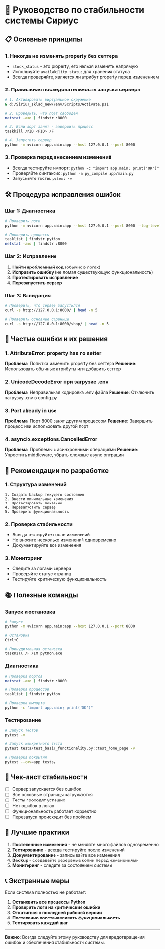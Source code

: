 # 🚀 Руководство по стабильности системы Сириус

## 📋 Основные принципы

### 1. **Никогда не изменять property без сеттера**
- `stock_status` - это property, его нельзя изменять напрямую
- Используйте `availability_status` для хранения статуса
- Всегда проверяйте, является ли атрибут property перед изменением

### 2. **Правильная последовательность запуска сервера**
```bash
# 1. Активировать виртуальное окружение
& d:/Sirius_sklad_new/venv/Scripts/Activate.ps1

# 2. Проверить, что порт свободен
netstat -ano | findstr :8000

# 3. Если порт занят - завершить процесс
taskkill /PID <PID> /F

# 4. Запустить сервер
python -m uvicorn app.main:app --host 127.0.0.1 --port 8000
```

### 3. **Проверка перед внесением изменений**
- Всегда тестируйте импорт: `python -c "import app.main; print('OK')"`
- Проверяйте синтаксис: `python -m py_compile app/main.py`
- Запускайте тесты: `pytest -v`

## 🛠️ Процедура исправления ошибок

### Шаг 1: Диагностика
```bash
# Проверить логи
python -m uvicorn app.main:app --host 127.0.0.1 --port 8000 --log-level debug

# Проверить процессы
tasklist | findstr python
netstat -ano | findstr :8000
```

### Шаг 2: Исправление
1. **Найти проблемный код** (обычно в логах)
2. **Исправить ошибку** (не ломая существующую функциональность)
3. **Протестировать исправление**
4. **Перезапустить сервер**

### Шаг 3: Валидация
```bash
# Проверить, что сервер запустился
curl -s http://127.0.0.1:8000/ | head -n 5

# Проверить основные страницы
curl -s http://127.0.0.1:8000/shop/ | head -n 5
```

## 🚨 Частые ошибки и их решения

### 1. **AttributeError: property has no setter**
**Проблема**: Попытка изменить property без сеттера
**Решение**: Использовать обычные атрибуты или добавить сеттер

### 2. **UnicodeDecodeError при загрузке .env**
**Проблема**: Неправильная кодировка .env файла
**Решение**: Отключить загрузку .env в config.py

### 3. **Port already in use**
**Проблема**: Порт 8000 занят другим процессом
**Решение**: Завершить процесс или использовать другой порт

### 4. **asyncio.exceptions.CancelledError**
**Проблема**: Проблемы с асинхронными операциями
**Решение**: Упростить middleware, убрать сложные async операции

## 🔧 Рекомендации по разработке

### 1. **Структура изменений**
```
1. Создать backup текущего состояния
2. Внести минимальные изменения
3. Протестировать локально
4. Перезапустить сервер
5. Проверить функциональность
```

### 2. **Проверка стабильности**
- Всегда тестируйте после изменений
- Не вносите несколько изменений одновременно
- Документируйте все изменения

### 3. **Мониторинг**
- Следите за логами сервера
- Проверяйте статус страниц
- Тестируйте критическую функциональность

## 📚 Полезные команды

### Запуск и остановка
```bash
# Запуск
python -m uvicorn app.main:app --host 127.0.0.1 --port 8000

# Остановка
Ctrl+C

# Принудительная остановка
taskkill /F /IM python.exe
```

### Диагностика
```bash
# Проверка портов
netstat -ano | findstr :8000

# Проверка процессов
tasklist | findstr python

# Проверка импорта
python -c "import app.main; print('OK')"
```

### Тестирование
```bash
# Запуск тестов
pytest -v

# Запуск конкретного теста
pytest tests/test_basic_functionality.py::test_home_page -v

# Проверка покрытия
pytest --cov=app tests/
```

## 🎯 Чек-лист стабильности

- [ ] Сервер запускается без ошибок
- [ ] Все основные страницы загружаются
- [ ] Тесты проходят успешно
- [ ] Нет ошибок в логах
- [ ] Функциональность работает корректно
- [ ] Перезапуск происходит без проблем

## 🚀 Лучшие практики

1. **Постепенные изменения** - не меняйте много файлов одновременно
2. **Тестирование** - всегда тестируйте после изменений
3. **Документирование** - записывайте все изменения
4. **Backup** - создавайте резервные копии перед изменениями
5. **Мониторинг** - следите за состоянием системы

## 📞 Экстренные меры

Если система полностью не работает:

1. **Остановить все процессы Python**
2. **Проверить логи на критические ошибки**
3. **Откатиться к последней рабочей версии**
4. **Постепенно восстанавливать функциональность**
5. **Тестировать каждый шаг**

---

**Важно**: Всегда следуйте этому руководству для предотвращения ошибок и обеспечения стабильности системы.

